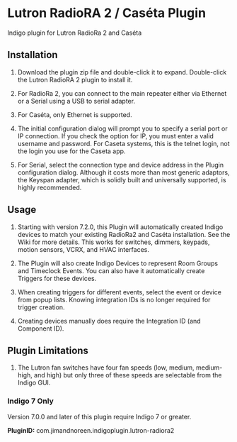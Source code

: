 # Lutron RadioRA 2 / Caséta Plugin
Indigo plugin for Lutron RadioRa 2 and  Caséta

## Installation

1. Download the plugin zip file and double-click it to expand. Double-click the Lutron RadioRA 2 plugin to install it.

2. For RadioRa 2, you can connect to the main repeater either via Ethernet or a Serial using a USB to serial adapter.

3. For Caséta, only Ethernet is supported.

4. The initial configuration dialog will prompt you to specify a serial port or IP connection. If you check the option for IP, you must enter a valid username and password. For Caseta systems, this is the telnet login, not the login you use for the Caseta app.

5. For Serial, select the connection type and device address in the Plugin configuration dialog.  Although it costs more than most generic adaptors, the Keyspan adapter, which is solidly built and universally supported, is highly recommended.



## Usage

1. Starting with version 7.2.0, this Plugin will automatically created Indigo devices to match your existing RadioRa2 and Caséta installation.  See the Wiki for more details.  This works for switches, dimmers, keypads, motion sensors, VCRX, and HVAC interfaces.

2. The Plugin will also create Indigo Devices to represent Room Groups and Timeclock Events.  You can also have it automatically create Triggers for these devices.

3. When creating triggers for different events, select the event or device from popup lists.  Knowing integration IDs is no longer required for trigger creation.

4. Creating devices manually does require the Integration ID (and Component ID). 

## Plugin Limitations

1. The Lutron fan switches have four fan speeds (low, medium, medium-high, and high) but only three of these speeds are selectable from the Indigo GUI.


### Indigo 7 Only


Version 7.0.0 and later of this plugin require Indigo 7 or greater.

**PluginID:**	com.jimandnoreen.indigoplugin.lutron-radiora2
